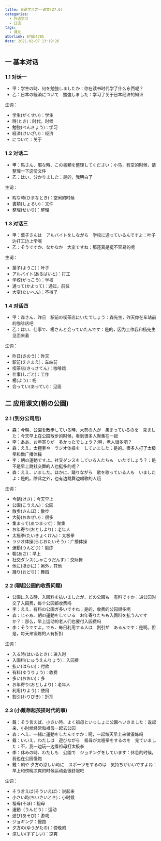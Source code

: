 ```yaml
---
title: 日语学习之——课文(27.6)
categories:
  - 外语学习
  - 日语
tags:
  - 课文
abbrlink: 8f6b4785
date: 2021-02-07 13:19:26
---
```

## 一 基本对话

### 1.1 对话一

* 甲：学生の時、何を勉強しましたか：你在读书时代学了什么东西呢？
* 乙：日本の経済について　勉強しました：学习了关于日本经济的知识

<!--more-->

生词：

* 学生(がくせい)：学生
* 時(とき)：时代，时候
* 勉強(べんきょう)：学习
* 経済(けいざい)：经济
* について：关于

### 1.2 对话二

* 甲：馬さん、暇な時、この書類を整理してください：小马，有空的时候，请整理一下这份文件
* 乙：はい、分かりました：是的，我明白了

生词：

* 暇な時(ひまなとき)：空闲的时候
* 書類(しょるい)：文件
* 整理(せいり)：整理

### 1.3 对话三

* 甲：葉子さんは　アルバイトをしながら　学校に通っているんですよ：叶子边打工边上学呢
* 乙：そうですか、なかなか　大変ですね：那还真是挺不容易的呢

生词：

* 葉子(ようこ)：叶子
* アルバイト(あるばいと)：打工
* 学校(がっこう)：学校
* 通って(かよって)：通过，前往
* 大変(たいへん)：不得了

### 1.4 对话四

* 甲：森さん、昨日　駅前の喫茶店にいたでしょう：森先生，昨天你在车站前的咖啡店吧
* 乙：はい、仕事で、楊さんと会っていたんです：是的，因为工作我和杨先生见面来着

生词：

* 昨日(きのう)：昨天
* 駅前(えきまえ)：车站前
* 喫茶店(きっさてん)：咖啡馆
* 仕事(しごと)：工作
* 楊(よう)：杨
* 会ってい(あってい)：见面

## 二 应用课文(朝の公園)

### 2.1 (到分公司后)

* 森：今朝、公園を散歩している時、大勢の人が　集まっているのを　見ました：今天早上在公园散步的时候，看到很多人聚集在一起
* 李：ああ、お年寄りが　多かったでしょう？:啊，老人很多吧？
* 森：ええ。太極拳や　ラジオ体操を　していました：是的。很多人打了太极拳和做广播体操
* 李：朝の運動ですよ。社交ダンスをしている人たちも　いたでしょう？：是不是早上跳社交舞的人也挺多的呢？
* 森：ええ、いました。ほかに、踊りながら　歌を歌っている人も　いましたよ：是的。除此之外，也有边跳舞边唱歌的人哦

生词：

* 今朝(けさ)：今天早上
* 公園(こうえん)：公园
* 散歩(さんぽ)：散步
* 大勢(おおぜい)：很多
* 集まって(あつまって)：聚集
* お年寄り(おとしより)：老年人
* 太極拳(たいきょくけん)：太极拳
* ラジオ体操(らじおたいそう)：广播体操
* 運動(うんどう)：锻炼
* 朝(あさ)：早上
* 社交ダンス(しゃこうだんす)：交际舞
* 他に(ほかに)：另外，其他
* 踊り(おどり)：舞蹈

### 2.2  (聊起公园的收费问题)

* 公園に入る時、入園料を払いましたが、どの公園も　有料ですか：进公园时交了入园费，每个公园都收费吗
* 李：ええ、有料の公園ガ多いですね：是的，收费的公园很多呢
* 森：じゃあ、朝の運動をしている　お年寄りたちも入園料を払うんですか？：那么，早上运动的老人们也要付入园费吗
* 李：そうですよ。でも、毎日利用する人は　割引が　あるんです：是啊。但是，每天来锻炼的人有折扣

生词：

* 入る時(はいるとき)：进入时
* 入園料(にゅうえんりょう)：入园费
* 払い(はらい)：付款
* 有料(ゆうりょう)：收费
* 多い(おおい)：多
* お年寄り(おとしより)：老年人
* 利用(りよう)：使用
* 割引(わりびき)：折扣

### 2.3 (小戴想起孩提时代的事)

* 戴：そう言えば、小さい時、よく祖母といっしょに公園へいきました：说起来，小时候经常和祖母一起去公园
* 森：へえ、一緒に運動をしたんですか：啊，一起每天早上来做锻炼吗
* 戴：いいえ、わたしは　遊びながら　祖母が太極拳をするのを　見ていました：不，我一边玩一边看祖母打太极拳
* 李：休みの時、わたしも　公園で　ジョギングをしています：休息的时候，我也在公园慢跑
* 戴：朝や 夕方の涼しい時に　スポーツをするのは　気持ちがいいですよね：早上和傍晚凉爽的时候运动会很舒服吧

生词：

* そう言えば(そういえば)：说起来
* 小さい時(ちいさいとき)：小时候
* 祖母(そぼ)：祖母
* 運動（うんどう）：运动
* 遊び(あそび)：游戏
* ジョギング：慢跑
* 夕方の(ゆうがたの)：傍晚的
* 涼しい(すずしい)：凉爽

